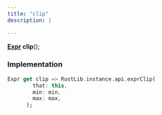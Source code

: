 ```yaml
---
title: "clip"
description: |

---
```

<span class="dart-code"><strong>[Expr] clip</strong>();</span>


### Implementation
```dart
Expr get clip => RustLib.instance.api.exprClip(
        that: this,
        min: min,
        max: max,
      );
```

[Expr]: /reference/classes/expr